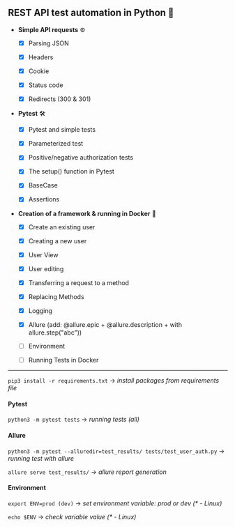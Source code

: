 ## REST API test automation in Python 🐍
[//]: # (Автоматизация тестирования REST API на Python )


- **Simple API requests** ⚙️
  - [x] Parsing JSON
  - [x] Headers
  - [x] Cookie
  - [x] Status code 
  - [x] Redirects (300 & 301)


- **Pytest** 🛠
  - [x] Pytest and simple tests
  - [x] Parameterized test
  - [x] Positive/negative authorization tests
  - [x] The setup() function in Pytest
  - [x] BaseCase
  - [x] Assertions


- **Creation of a framework & running in Docker** 🐳
  - [x] Create an existing user
  - [x] Creating a new user
  - [x] User View
  - [x] User editing
  - [x] Transferring a request to a method
  - [x] Replacing Methods
  - [x] Logging
  - [x] Allure (add: @allure.epic + @allure.description + with allure.step("abc"))
  - [ ] Environment
  - [ ] Running Tests in Docker


---
`pip3 install -r requirements.txt` -> _install packages from requirements file_

#### Pytest
`python3 -m pytest tests` -> _running tests (all)_

#### Allure
`python3 -m pytest --alluredir=test_results/ tests/test_user_auth.py` -> _running test with allure_

`allure serve test_results/` -> _allure report generation_

#### Environment
`export ENV=prod (dev)` -> _set environment variable: prod or dev (* - Linux)_

`echo $ENV` -> _check variable value (* - Linux)_